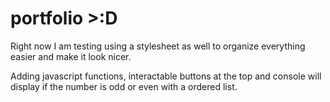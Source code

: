 # portfolio >:D
Right now I am testing using a stylesheet as well to organize everything easier and make it look nicer. 

Adding javascript functions, interactable buttons at the top and console will display if the number is odd or even with a ordered list. 
